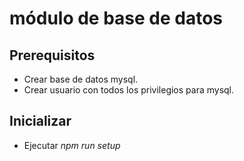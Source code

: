 # módulo de base de datos
## Prerequisitos
- Crear base de datos mysql.
- Crear usuario con todos los privilegios para mysql.
## Inicializar
- Ejecutar *npm run setup*
